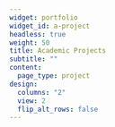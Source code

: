 ```yaml
---
widget: portfolio
widget_id: a-project
headless: true
weight: 50
title: Academic Projects
subtitle: ""
content:
  page_type: project
design:
  columns: "2"
  view: 2
  flip_alt_rows: false
---
```

